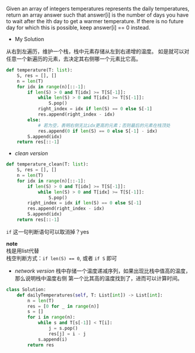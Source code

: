Given an array of integers temperatures represents the daily temperatures, return an array answer such that answer[i] is the number of days you have to wait after the ith day to get a warmer temperature. If there is no future day for which this is possible, keep answer[i] == 0 instead.

* My Solution

从右到左遍历，维护一个栈，栈中元素存储从左到右递增的温度。
如是就可以对任意一个新遍历的元素，去决定其右侧哪一个元素比它高。


```python
def temperature(T: list):
    S, res = [], []
    n = len(T)
    for idx in range(n)[::-1]:
        if len(S) > 0 and T[idx] >= T[S[-1]]:
            while len(S) > 0 and T[idx] >= T[S[-1]]:
                S.pop()
            right_index = idx if len(S) == 0 else S[-1]
            res.append(right_index - idx)
        else:
        	# 若为空，表明右侧无比idx更高的元素；否则最后的元素在栈顶处
        	res.append(0 if len(S) == 0 else S[-1] - idx)
        S.append(idx)
    return res[::-1]

```

* _clean version_

```python
def temperature_clean(T: list):
    S, res = [], []
    n = len(T)
    for idx in range(n)[::-1]:
        if len(S) > 0 and T[idx] >= T[S[-1]]:
            while len(S) > 0 and T[idx] >= T[S[-1]]:
                S.pop()
        right_index = idx if len(S) == 0 else S[-1]
        res.append(right_index - idx)
        S.append(idx)
    return res[::-1]
```

`if` 这一句判断语句可以取消掉？yes

**note**  
栈是用list代替  
栈空判断方式：`if len(S) == 0`, 或者 `if S` 即可



* _network version_
  栈中存储一个温度递减序列，如果出现比栈中值高的温度，那么说明栈中温度右侧
  第一个比其高的温度找到了，进而可以计算时间。

```python
class Solution:
    def dailyTemperatures(self, T: List[int]) -> List[int]:
        n = len(T)
        res = [0 for _ in range(n)]
        s = []
        for i in range(n):
            while s and T[s[-1]] < T[i]:
                j = s.pop()
                res[j] = i - j
            s.append(i)
        return res
```